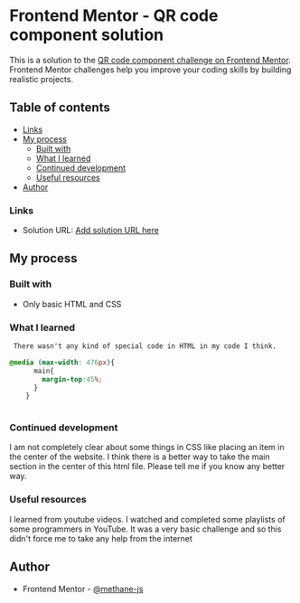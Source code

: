 # Frontend Mentor - QR code component solution

This is a solution to the [QR code component challenge on Frontend Mentor](https://www.frontendmentor.io/challenges/qr-code-component-iux_sIO_H). Frontend Mentor challenges help you improve your coding skills by building realistic projects. 

## Table of contents

 - [Links](#links)
- [My process](#my-process)
  - [Built with](#built-with)
  - [What I learned](#what-i-learned)
  - [Continued development](#continued-development)
  - [Useful resources](#useful-resources)
- [Author](#author)

### Links

- Solution URL: [Add solution URL here](https://your-solution-url.com)

## My process

### Built with

- Only basic HTML and CSS

### What I learned

```html
 There wasn't any kind of special code in HTML in my code I think.
```
```css
@media (max-width: 476px){
      main{
        margin-top:45%;
      } 
    } 
 
```

### Continued development

I am not completely clear about some things in CSS like placing an item in the center of the website. I think there is a better way to take the main section in the center of this html file. Please tell me if you know any better way.

### Useful resources

I learned from youtube videos. I watched and completed some playlists of some programmers in YouTube. It was a very basic challenge and so this didn't force me to take any help from the internet


## Author

- Frontend Mentor - [@methane-js](https://www.frontendmentor.io/profile/methane-js)

